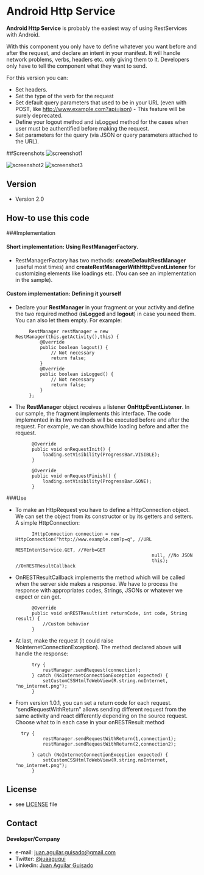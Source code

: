 Android Http Service
======
**Android Http Service** is probably the easiest way of using RestServices with Android.

With this component you only have to define whatever you want before and after the request, and declare an intent in your manifest. It will handle network problems, verbs, headers etc. only giving them to it. Developers only have to tell the component what they want to send.

For this version you can:

* Set headers.
* Set the type of the verb for the request
* Set default query parameters that used to be in your URL (even with POST, like http://www.example.com?api=json) - This feature will be surely deprecated.
* Define your logout method and isLogged method for the cases when user must be authentified before making the request.
* Set parameters for the query (via JSON or query parameters attached to the URL).


##Screenshots
<img src="https://github.com/juaagugui/AndroidHttpRestService/blob/master/art/screenshot1.png" alt="screenshot1">

<img src="https://github.com/juaagugui/AndroidHttpRestService/blob/master/art/screenshot2.png" alt="screenshot2">

<img src="https://github.com/juaagugui/AndroidHttpRestService/blob/master/art/screenshot3.png" alt="screenshot3">

## Version 
* Version 2.0

## How-to use this code

###Implementation

#### Short implementation: Using RestManagerFactory.

* RestManagerFactory has two methods: **createDefaultRestManager** (useful most times) and **createRestManagerWithHttpEventListener** for customizing elements like loadings etc. (You can see an implementation in the sample).

#### Custom implementation: Defining it yourself

 * Declare your **RestManager** in your fragment or your activity and define the two required method (**isLogged** and **logout**) in case you need them. You can also let them empty. For example:

			RestManager restManager = new RestManager(this.getActivity(),this) {
				@Override
				public boolean logout() {
					// Not necessary
					return false;
				}
				@Override
				public boolean isLogged() {
					// Not necessary
					return false;
				}
			};

* The **RestManager** object receives a listener **OnHttpEventListener**. In our sample, the fragment implements this interface. The code implemented in its two methods will be executed before and after the request. For example, we can show/hide loading before and after the request.

			@Override
			public void onRequestInit() {
				loading.setVisibility(ProgressBar.VISIBLE);
			}
		
			@Override
			public void onRequestFinish() {				
				loading.setVisibility(ProgressBar.GONE);
			}
	 

###Use
* To make an HttpRequest you have to define a HttpConnection object. We can set the object from its constructor or by its getters and setters. A simple HttpConnection:

			IHttpConnection connection = new HttpConnection("http://www.example.com?p=q", //URL
														RESTIntentService.GET, //Verb=GET
														null, //No JSON
														this); //OnRESTResultCallback

* OnRESTResultCallback implements the method which will be called when the server side makes a response. We have to process the response with appropriates codes, Strings, JSONs or whatever we expect or can get.

			@Override
			public void onRESTResult(int returnCode, int code, String result) {
				//Custom behavior
			}

* At last, make the request (it could raise NoInternetConnectionException). The method declared above will handle the response:

			try {
				restManager.sendRequest(connection);
			} catch (NoInternetConnectionException expected) {
				setCustomCSSHtmlToWebView(R.string.noInternet, "no_internet.png");
			}

* From version 1.0.1, you can set a return code for each request. "sendRequestWithReturn" allows sending different request from the same activity and react differently depending on the source request. Choose what to in each case in your onRESTResult method

		try {
				restManager.sendRequestWithReturn(1,connection1);
				restManager.sendRequestWithReturn(2,connection2);
				
			} catch (NoInternetConnectionException expected) {
				setCustomCSSHtmlToWebView(R.string.noInternet, "no_internet.png");
			}

## License 
* see [LICENSE](https://github.com/juaagugui/AndroidHttpRestService/blob/master/LICENSE) file

## Contact
#### Developer/Company
* e-mail: juan.aguilar.guisado@gmail.com
* Twitter: [@juaagugui](https://twitter.com/juaagugui)
* Linkedin: [Juan Aguilar Guisado](http://es.linkedin.com/in/juanaguilarguisado)
